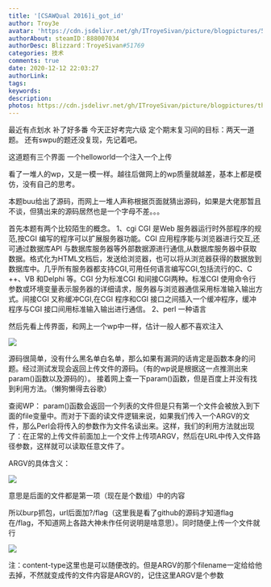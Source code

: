 ```yaml
---
title: '[CSAWQual 2016]i_got_id'
author: Troy3e
avatar: 'https://cdn.jsdelivr.net/gh/ITroyeSivan/picture/blogpictures/534652.jpg'
authorAbout: steamID：888007034
authorDesc: Blizzard：TroyeSivan#51769
categories: 技术
comments: true
date: 2020-12-12 22:03:27
authorLink:
tags:
keywords:
description:
photos: https://cdn.jsdelivr.net/gh/ITroyeSivan/picture/blogpictures/thumb-1920-508247.jpg
---
```

最近有点划水 补了好多番 今天正好考完六级 定个期末复习间的目标：两天一道题。
还有swpu的题还没复现，先记着吧。

这道题有三个界面
一个helloworld一个注入一个上传

看了一堆人的wp，又是一模一样。越往后做网上的wp质量就越差，基本上都是模仿，没有自己的思考。

本题buu给出了源码，而网上一堆人声称根据页面就猜出源码，如果是大佬那暂且不谈，但猜出来的源码居然也是一个字母不差。。。

首先本题有两个比较陌生的概念。
1、cgi
CGI 是Web 服务器运行时外部程序的规范,按CGI 编写的程序可以扩展服务器功能。CGI 应用程序能与浏览器进行交互,还可通过数据库API 与数据库服务器等外部数据源进行通信,从数据库服务器中获取数据。格式化为HTML文档后，发送给浏览器，也可以将从浏览器获得的数据放到数据库中。几乎所有服务器都支持CGI,可用任何语言编写CGI,包括流行的C、C ++、VB 和Delphi 等。CGI 分为标准CGI 和间接CGI两种。标准CGI 使用命令行参数或环境变量表示服务器的详细请求，服务器与浏览器通信采用标准输入输出方式。间接CGI 又称缓冲CGI,在CGI 程序和CGI 接口之间插入一个缓冲程序，缓冲程序与CGI 接口间用标准输入输出进行通信。
2、perl
一种语言

然后先看上传界面，和网上一个wp中一样，估计一般人都不喜欢注入

![](https://cdn.jsdelivr.net/gh/ITroyeSivan/picture/blogpictures/20201212231816.png)

源码很简单，没有什么黑名单白名单，那么如果有漏洞的话肯定是函数本身的问题。经过测试发现会返回上传文件的源码。（有的wp说是根据这一点推测出来param()函数以及源码的）。
接着网上查一下param()函数，但是百度上并没有找到利用方法。（懒狗懒得去谷歌）

查阅WP：
param()函数会返回一个列表的文件但是只有第一个文件会被放入到下面的file变量中。而对于下面的读文件逻辑来说，如果我们传入一个ARGV的文件，那么Perl会将传入的参数作为文件名读出来。这样，我们的利用方法就出现了：在正常的上传文件前面加上一个文件上传项ARGV，然后在URL中传入文件路径参数，这样就可以读取任意文件了。

ARGV的具体含义：

![](https://cdn.jsdelivr.net/gh/ITroyeSivan/picture/blogpictures/20201213000252.png)

意思是后面的文件都是第一项（现在是个数组）中的内容

所以burp抓包，url后面加?/flag（这里我是看了github的源码才知道flag在/flag，不知道网上各路大神未作任何说明是啥意思）。同时随便上传一个文件就行

![](https://cdn.jsdelivr.net/gh/ITroyeSivan/picture/blogpictures/20201213001728.png)

注：content-type这里也是可以随便改的。但是ARGV的那个filename一定给给他去掉，不然就变成传的文件内容是ARGV的，记住这里ARGV是个参数
